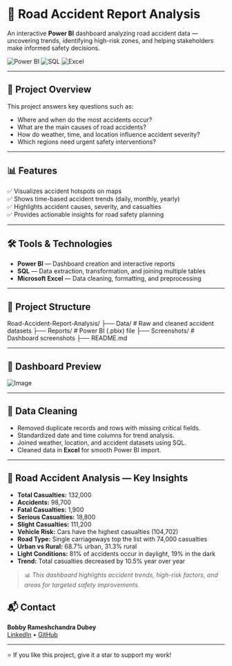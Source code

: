 # 🚧 Road Accident Report Analysis

An interactive **Power BI** dashboard analyzing road accident data — uncovering trends, identifying high-risk zones, and helping stakeholders make informed safety decisions.

![Power BI](https://img.shields.io/badge/Power%20BI-FAAA00?logo=powerbi&logoColor=white&style=flat-square)
![SQL](https://img.shields.io/badge/SQL-4479A1?logo=postgresql&logoColor=white&style=flat-square)
![Excel](https://img.shields.io/badge/Excel-217346?logo=microsoft-excel&logoColor=white&style=flat-square)

---

## 📌 Project Overview

This project answers key questions such as:
- Where and when do the most accidents occur?
- What are the main causes of road accidents?
- How do weather, time, and location influence accident severity?
- Which regions need urgent safety interventions?

---

## 📊 Features

✅ Visualizes accident hotspots on maps  
✅ Shows time-based accident trends (daily, monthly, yearly)  
✅ Highlights accident causes, severity, and casualties  
✅ Provides actionable insights for road safety planning

---

## 🛠️ Tools & Technologies

- **Power BI** — Dashboard creation and interactive reports
- **SQL** — Data extraction, transformation, and joining multiple tables
- **Microsoft Excel** — Data cleaning, formatting, and preprocessing

---

## 📂 Project Structure
Road-Accident-Report-Analysis/
├── Data/ # Raw and cleaned accident datasets
├── Reports/ # Power BI (.pbix) file
├── Screenshots/ # Dashboard screenshots
├── README.md


---

## 📸 Dashboard Preview

![Image](https://github.com/user-attachments/assets/4248bce3-065f-43e6-82e1-a61648168cf7)

---

## 🧹 Data Cleaning

- Removed duplicate records and rows with missing critical fields.
- Standardized date and time columns for trend analysis.
- Joined weather, location, and accident datasets using SQL.
- Cleaned data in **Excel** for smooth Power BI import.

---
## 🚧 Road Accident Analysis — Key Insights

- **Total Casualties:** 132,000
- **Accidents:** 98,700
- **Fatal Casualties:** 1,900
- **Serious Casualties:** 18,800
- **Slight Casualties:** 111,200
- **Vehicle Risk:** Cars have the highest casualties (104,702)
- **Road Type:** Single carriageways top the list with 74,000 casualties
- **Urban vs Rural:** 68.7% urban, 31.3% rural
- **Light Conditions:** 81% of accidents occur in daylight, 19% in the dark
- **Trend:** Total casualties decreased by 10.5% year over year

> 📊 *This dashboard highlights accident trends, high-risk factors, and areas for targeted safety improvements.*

## 📬 Contact

**Bobby Rameshchandra Dubey**  
[LinkedIn](https://www.linkedin.com/in/bobbydubey) • [GitHub](https://github.com/Bobby95453)

---

⭐ If you like this project, give it a star to support my work!

